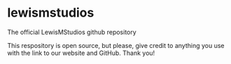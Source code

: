 # lewismstudios
The official LewisMStudios github repository

This respository is open source, but please, give credit to anything you use with the link to our website and GitHub.
Thank you!

